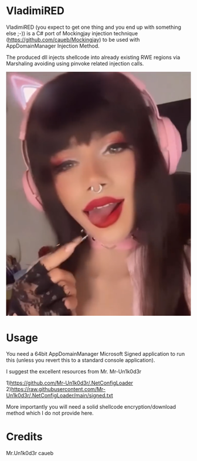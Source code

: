 # VladimiRED

VladimiRED (you expect to get one thing and you end up with something else ;-)) is a C# port of Mockingjay injection technique (https://github.com/caueb/Mockingjay) to be used with AppDomainManager Injection Method.

The produced dll injects shellcode into already existing RWE regions via Marshaling avoiding using pinvoke related injection calls.

![image](https://github.com/kapellos/VladimiRED/blob/main/VladimiRED.png)

# Usage
You need a 64bit AppDomainManager Microsoft Signed application to run this (unless you revert this to a standard console application). 

I suggest the excellent resources from Mr. Mr-Un1k0d3r

1)https://github.com/Mr-Un1k0d3r/.NetConfigLoader
2)https://raw.githubusercontent.com/Mr-Un1k0d3r/.NetConfigLoader/main/signed.txt

More importantly you will need a solid shellcode encryption/download method which I do not provide here.

# Credits
Mr.Un1k0d3r
caueb


